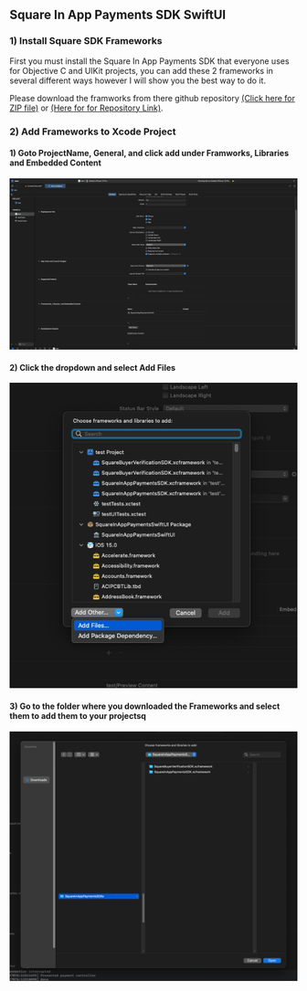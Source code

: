 ## Square In App Payments SDK SwiftUI

### 1) Install Square SDK Frameworks
First you must install the Square In App Payments SDK that everyone uses for Objective C and UIKit projects, you can add these 2 frameworks in several different ways however I will show you the best way to do it.

Please download the framworks from there github repository [(Click here for ZIP file)](https://github.com/square/in-app-payments-ios/releases/download/1.5.4/SquareInAppPaymentsSDKs.zip) or [(Here for for Repository Link)](https://github.com/square/in-app-payments-ios/).

### 2) Add Frameworks to Xcode Project

#### 1) Goto ProjectName, General, and click add under Framworks, Libraries and Embedded Content
<img src="./images/XcodeAddFrameworks.png">

#### 2) Click the dropdown and select Add Files
<img src="./images/XcodeFrameworkAddFiles.png">

#### 3) Go to the folder where you downloaded the Frameworks and select them to add them to your projectsq
<img src="./images/XcodeFrameworkFilesSelect.png">